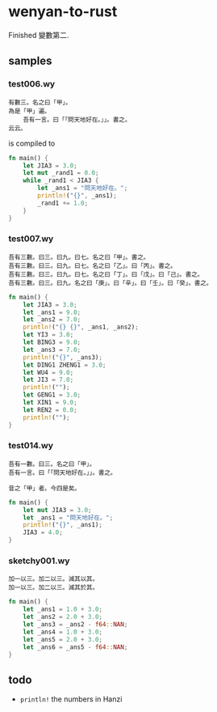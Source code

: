 # wenyan-to-rust

Finished 變數第二.

## samples

### test006.wy
```
有數三。名之曰「甲」。
為是「甲」遍。
	吾有一言。曰「「問天地好在。」」。書之。
云云。
```

is compiled to

```rust
fn main() {
    let JIA3 = 3.0;
    let mut _rand1 = 0.0;
    while _rand1 < JIA3 {
        let _ans1 = "問天地好在。";
        println!("{}", _ans1);
        _rand1 += 1.0;
    }
}
```

### test007.wy
```
吾有三數。曰三。曰九。曰七。名之曰「甲」。書之。
吾有三數。曰三。曰九。曰七。名之曰「乙」。曰「丙」。書之。
吾有三數。曰三。曰九。曰七。名之曰「丁」。曰「戊」。曰「己」。書之。
吾有三數。曰三。曰九。名之曰「庚」。曰「辛」。曰「壬」。曰「癸」。書之。
```

```rust
fn main() {
    let JIA3 = 3.0;
    let _ans1 = 9.0;
    let _ans2 = 7.0;
    println!("{} {}", _ans1, _ans2);
    let YI3 = 3.0;
    let BING3 = 9.0;
    let _ans3 = 7.0;
    println!("{}", _ans3);
    let DING1 ZHENG1 = 3.0;
    let WU4 = 9.0;
    let JI3 = 7.0;
    println!("");
    let GENG1 = 3.0;
    let XIN1 = 9.0;
    let REN2 = 0.0;
    println!("");
}
```

### test014.wy
```
吾有一數。曰三。名之曰「甲」。
吾有一言。曰「「問天地好在。」」。書之。

昔之「甲」者。今四是矣。
```

```rust
fn main() {
    let mut JIA3 = 3.0;
    let _ans1 = "問天地好在。";
    println!("{}", _ans1);
    JIA3 = 4.0;
}
```

### sketchy001.wy
```
加一以三。加二以三。減其以其。
加一以三。加二以三。減其於其。
```

```rust
fn main() {
    let _ans1 = 1.0 + 3.0;
    let _ans2 = 2.0 + 3.0;
    let _ans3 = _ans2 - f64::NAN;
    let _ans4 = 1.0 + 3.0;
    let _ans5 = 2.0 + 3.0;
    let _ans6 = _ans5 - f64::NAN;
}
```

## todo
* `println!` the numbers in Hanzi

